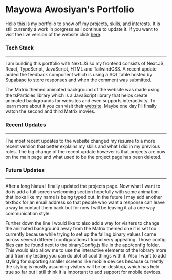 # Mayowa Awosiyan's Portfolio

Hello this is my portfolio to show off my projects, skills, and interests. It is still currently a work in porgress as I continue to update it. If you want to visit the live version of the website click [here](https://mayowa-awosiyan.vercel.app/).

### Tech Stack

---

I am building this portfolio with Next.JS so my frontend consists of Next.JS, React, TypeScript, JavaScript, HTML and TailwindCSS. A recent update added the feedback component which is using a SQL table hosted by Supabase to store responses and when the comment was submitted.

The Matrix themed animated background of the website was made using the tsParticles library which is a JavaScript library that helps create animated backgrounds for websites and even supports interactivity. To learn more about it you can visit their [website](https://particles.js.org/). Maybe one day I'll finally watch the second and third Matrix movies.

### Recent Updates

---

The most recent updates to the website changed my resume to a more recent version that better explains my skills and what I did in my previous roles. The big change of the recent update however is that projects are now on the main page and what used to be the project page has been deleted.

### Future Updates

---

After a long hiatus I finally updated the projects page. Now what I want to do is add a full screen welcoming section hopefully with some animation that looks like my name is being typed out. In the future I may add another textbox for an email address so that people who want a response can leave a way to contact them back but for now I will be leaving it at a one way communication style.

Further down the line I would like to also add a way for visiters to change the animated background away from the Matrix themed one it is set too currently because while trying to set up the falling binary values I came across several different configurations I found very appealing. Those config files can be found next to the binaryConfig.js file in the app/config folder. This would also allow me to use the interactive elements of the lobrary more and from my testing you can do alot of cool things with it. Also I want to add styling for suporting smaller screens like mobile devices because currently the styling is mostly assuming visitors will be on desktop, which has held true so far but I still think it is important to add support for mobile devices.
